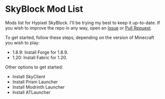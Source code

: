 # SkyBlock Mod List
Mods list for Hypixel SkyBlock. I'll be trying my best to keep it up-to-date.
If you wish to improve the repo in any way, open an [Issue](https://github.com/KTrain5169/SkyBlockModList/issues) or [Pull Request](https://github.com/KTrain5169/SkyBlockModList/pulls).

To get started, follow these steps, depending on the version of Minecraft you wish to play:
* 1.8.9: Install Forge for 1.8.9.
* 1.20: Install Fabric for 1.20.

Other options to get started:
* Install SkyClient
* Install Prism Launcher
* Install Modrinth Launcher
* Install ATLauncher
